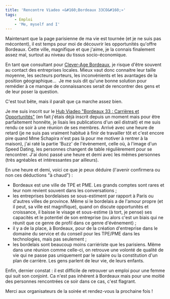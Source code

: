 ```yaml
---
title: 'Rencontre Viadeo «&#160;Bordeaux 33CO&#160;»'
tags:
    - Emploi
    - 'Me, myself and I'
---
```


Maintenant que la page parisienne de ma vie est tournée (et je ne suis pas
mécontent), il est temps pour moi de découvrir les opportunités qu'offre
Bordeaux. Cette ville, magnifique et que j'aime, je la connais finalement assez
mal, surtout au niveau du tissus socio-économique.

En tant que consultant pour
[Clever-Age Bordeaux](https://www.clever-age.com/fr/agencies/bordeaux/), je
risque d'être souvent au contact des entreprises locales. Mieux vaut donc
connaitre leur taille moyenne, les secteurs porteurs, les inconvénients et les
avantages de la position géographique…  Je me suis dit qu'une bonne solution
pour remédier à ce manque de connaissances serait de rencontrer des gens et de
leur poser la question.

C'est tout bête, mais il paraît que ça marche assez bien.

<!-- more -->

Je me suis inscrit sur le
[Hub Viadeo "Bordeaux 33&nbsp;: Carrières et Opportunités"](http://fr.viadeo.com/fr/groups/?containerId=0021ve6urf16tmgs)
(en fait j'étais déjà inscrit depuis un moment mais pour être parfaitement
honnête, je lisais les publications d'un œil distrait) et me suis rendu ce soir
à une réunion de ses membres. Arrivé avec une heure de retard (je ne suis pas
vraiment habitué à finir de travailler tôt et c'est encore pire quand Mme
Schapira n'est pas là pour me motiver à rentrer à la maison), j'ai raté la
partie 'Buzz' de l'évènement, celle où, à l'image d'un Speed Dating, les
personnes changent de table régulièrement pour se rencontrer. J'ai donc passé
une heure et demi avec les mêmes personnes (très agréables et intéressantes par
ailleurs).

En une heure et demi, voici ce que je peux déduire (l'avenir confirmera ou non
ces déductions "à chaud")&nbsp;:

-   Bordeaux est une ville de TPE et PME. Les grands comptes sont rares et leur
    nom revient souvent dans les conversations ;
-   les entreprises bordelaises se sous-estiment par rapport à Paris ou d'autres
    villes de province. Même si le bordelais a de l'amour propre (et il peut, sa
    ville est magnifique), quand on discute opportunités et croissance, il
    baisse le visage et sous-estime (à tort, je pense) ses capacités et le
    potentiel de son entreprise (ou alors c'est un biais qui ne réunit que ce
    genre de profil dans ce genre d'événement) ;
-   il y a de la place, à Bordeaux, pour de la création d'entreprise dans le
    domaine du service et du conseil pour les TPE/PME dans les technologies,
    mais pas seulement ;
-   les bordelais sont beaucoup moins carriériste que les parisiens. Même dans
    une réunion comme celle-ci, on retrouve une volonté de qualité de vie qui ne
    passe pas uniquement par le salaire ou la constitution d'un plan de
    carrière. Les gens parlent de leur vie, de leurs enfants.

Enfin, dernier constat&nbsp;: il est difficile de retrouver un emploi pour une
femme qui suit son conjoint. Ca n'est pas inhérent à Bordeaux mais pour une
moitié des personnes rencontrées ce soir dans ce cas, c'est flagrant.

Merci aux organisateurs de la soirée et rendez-vous la prochaine fois&nbsp;!
